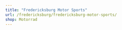 ```yaml
---
title: "Fredericksburg Motor Sports"
url: /fredericksburg/fredericksburg-motor-sports/
shop: Motorrad
---
```

